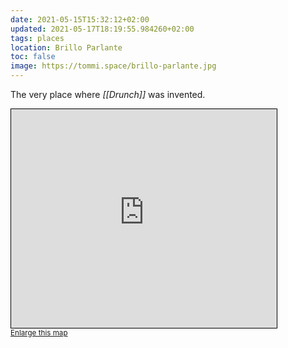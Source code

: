 ```yaml
---
date: 2021-05-15T15:32:12+02:00
updated: 2021-05-17T18:19:55.984260+02:00
tags: places
location: Brillo Parlante
toc: false
image: https://tommi.space/brillo-parlante.jpg
---
```

The very place where *[[Drunch]]* was invented.

<iframe width="425" height="350" frameborder="0" scrolling="no" marginheight="0" marginwidth="0" src="https://www.openstreetmap.org/export/embed.html?bbox=12.325765156929267%2C45.43747421696264%2C12.328018212501776%2C45.43892339359483&amp;layer=mapnik&amp;marker=45.438198809931095%2C12.32689168471552" style="border: 1px solid black"></iframe><br/><small><a href="https://www.openstreetmap.org/?mlat=45.43820&amp;mlon=12.32689#map=19/45.43820/12.32689">Enlarge this map</a></small>